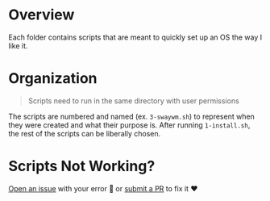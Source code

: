# Overview
Each folder contains scripts that are meant to quickly set up an OS the way I like it.

# Organization
> Scripts need to run in the same directory with user permissions

The scripts are numbered and named (ex. `3-swaywm.sh`) to represent when they were created and what their purpose is. After running `1-install.sh`, the rest of the scripts can be liberally chosen.

# Scripts Not Working?
[Open an issue](https://github.com/Hermitter/dotfiles/issues/new) with your error :bug: or [submit a PR](https://github.com/Hermitter/dotfiles/pulls) to fix it :heart:
